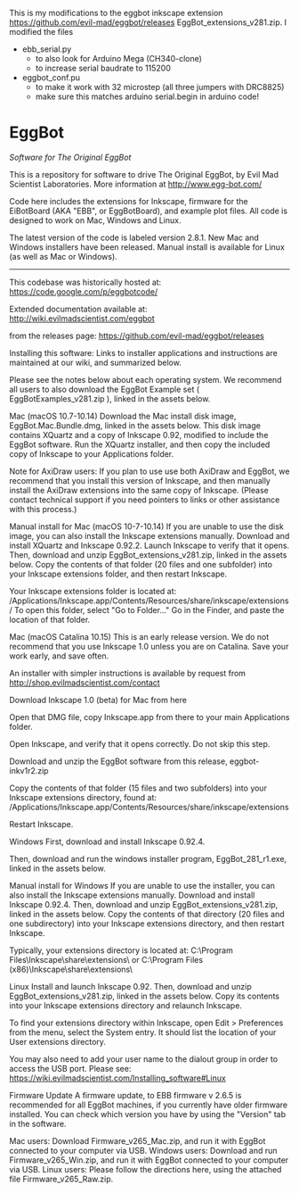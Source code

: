 This is my modifications to the eggbot inkscape extension https://github.com/evil-mad/eggbot/releases EggBot_extensions_v281.zip.
I modified the files
- ebb_serial.py
    - to also look for Arduino Mega (CH340-clone)
    - to increase serial baudrate to 115200
- eggbot_conf.pu
    - to make it work with 32 microstep (all three jumpers with DRC8825)
    - make sure this matches arduino serial.begin in arduino code!

EggBot
======

*_Software for The Original EggBot_*

This is a repository for software to drive The Original EggBot, by Evil Mad Scientist Laboratories. More information at http://www.egg-bot.com/

Code here includes the extensions for Inkscape, firmware for the EiBotBoard (AKA "EBB", or EggBotBoard), and example plot files. All code is designed to work on Mac, Windows and Linux.

The latest version of the code is labeled version 2.8.1. New Mac and Windows installers have been released. Manual install is available for Linux (as well as Mac or Windows).


----

This codebase was historically hosted at: https://code.google.com/p/eggbotcode/

Extended documentation available at: http://wiki.evilmadscientist.com/eggbot


from the releases page: https://github.com/evil-mad/eggbot/releases

Installing this software:
Links to installer applications and instructions are maintained at our wiki, and summarized below.

Please see the notes below about each operating system. We recommend all users to also download the EggBot Example set ( EggBotExamples_v281.zip ), linked in the assets below.

Mac (macOS 10.7-10.14)
Download the Mac install disk image, EggBot.Mac.Bundle.dmg, linked in the assets below. This disk image contains XQuartz and a copy of Inkscape 0.92, modified to include the EggBot software. Run the XQuartz installer, and then copy the included copy of Inkscape to your Applications folder.

Note for AxiDraw users: If you plan to use use both AxiDraw and EggBot, we recommend that you install this version of Inkscape, and then manually install the AxiDraw extensions into the same copy of Inkscape. (Please contact technical support if you need pointers to links or other assistance with this process.)

Manual install for Mac (macOS 10-7-10.14)
If you are unable to use the disk image, you can also install the Inkscape extensions manually. Download and install XQuartz and Inkscape 0.92.2. Launch Inkscape to verify that it opens. Then, download and unzip EggBot_extensions_v281.zip, linked in the assets below. Copy the contents of that folder (20 files and one subfolder) into your Inkscape extensions folder, and then restart Inkscape.

Your Inkscape extensions folder is located at: /Applications/Inkscape.app/Contents/Resources/share/inkscape/extensions/
To open this folder, select "Go to Folder..." Go in the Finder, and paste the location of that folder.

Mac (macOS Catalina 10.15)
This is an early release version. We do not recommend that you use Inkscape 1.0 unless you are on Catalina. Save your work early, and save often.

An installer with simpler instructions is available by request from http://shop.evilmadscientist.com/contact

Download Inkscape 1.0 (beta) for Mac from here

Open that DMG file, copy Inkscape.app from there to your main Applications folder.

Open Inkscape, and verify that it opens correctly. Do not skip this step.

Download and unzip the EggBot software from this release, eggbot-inkv1r2.zip

Copy the contents of that folder (15 files and two subfolders) into your Inkscape extensions directory, found at: /Applications/Inkscape.app/Contents/Resources/share/inkscape/extensions

Restart Inkscape.

Windows
First, download and install Inkscape 0.92.4.

Then, download and run the windows installer program, EggBot_281_r1.exe, linked in the assets below.

Manual install for Windows
If you are unable to use the installer, you can also install the Inkscape extensions manually. Download and install Inkscape 0.92.4. Then, download and unzip EggBot_extensions_v281.zip, linked in the assets below. Copy the contents of that directory (20 files and one subdirectory) into your Inkscape extensions directory, and then restart Inkscape.

Typically, your extensions directory is located at:
C:\Program Files\Inkscape\share\extensions\ or
C:\Program Files (x86)\Inkscape\share\extensions\

Linux
Install and launch Inkscape 0.92. Then, download and unzip EggBot_extensions_v281.zip, linked in the assets below. Copy its contents into your Inkscape extensions directory and relaunch Inkscape.

To find your extensions directory within Inkscape, open Edit > Preferences from the menu, select the System entry. It should list the location of your User extensions directory.

You may also need to add your user name to the dialout group in order to access the USB port. Please see:
https://wiki.evilmadscientist.com/Installing_software#Linux

Firmware Update
A firmware update, to EBB firmware v 2.6.5 is recommended for all EggBot machines, if you currently have older firmware installed. You can check which version you have by using the "Version" tab in the software.

Mac users: Download Firmware_v265_Mac.zip, and run it with EggBot connected to your computer via USB.
Windows users: Download and run Firmware_v265_Win.zip, and run it with EggBot connected to your computer via USB.
Linux users: Please follow the directions here, using the attached file Firmware_v265_Raw.zip.

